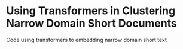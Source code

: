 # Using Transformers in Clustering Narrow Domain Short Documents
Code using transformers to embedding narrow domain short text
